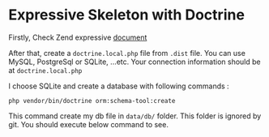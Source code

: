 # Expressive Skeleton with Doctrine

Firstly, Check Zend expressive [document](https://github.com/zendframework/zend-expressive-skeleton#expressive-skeleton-and-installer)

After that, create a `doctrine.local.php` file from `.dist` file. You can use MySQL, PostgreSql or SQLite, ...etc.
Your connection information should be at `doctrine.local.php`

I choose SQLite and create a database with following commands :

```
php vendor/bin/doctrine orm:schema-tool:create
```

This command create my db file in `data/db/` folder. This folder is ignored by git. You should execute below command
to see.
